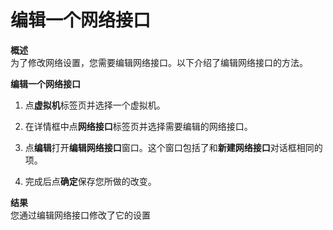 # 编辑一个网络接口

**概述**<br/>
为了修改网络设置，您需要编辑网络接口。以下介绍了编辑网络接口的方法。

**编辑一个网络接口**

1. 点**虚拟机**标签页并选择一个虚拟机。

2. 在详情框中点**网络接口**标签页并选择需要编辑的网络接口。

3. 点**编辑**打开**编辑网络接口**窗口。这个窗口包括了和**新建网络接口**对话框相同的项。

4. 完成后点**确定**保存您所做的改变。

**结果**<br/>
您通过编辑网络接口修改了它的设置
